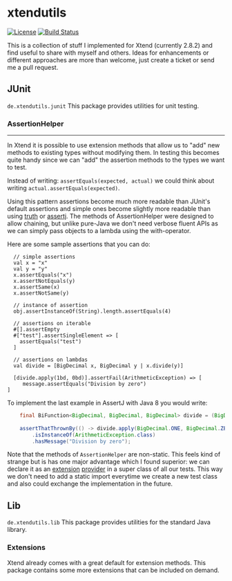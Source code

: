 xtendutils
==========

[![License](http://img.shields.io/badge/license-EPL-blue.svg?style=flat)](https://www.eclipse.org/legal/epl-v10.html)
[![Build Status](https://travis-ci.org/franzbecker/xtendutils.svg?branch=master)](https://travis-ci.org/franzbecker/xtendutils)

This is a collection of stuff I implemented for Xtend (currently 2.8.2) and find useful to share with myself and others.
Ideas for enhancements or different approaches are more than welcome, just create a ticket or send me a pull request.

## JUnit ##
`de.xtendutils.junit`
This package provides utilities for unit testing.

### AssertionHelper ###
-----------------------
In Xtend it is possible to use extension methods that allow us to "add" new methods to existing types without modifying them. 
In testing this becomes quite handy since we can "add" the assertion methods to the types we want to test.

Instead of writing: ```assertEquals(expected, actual)``` we could think about writing ```actual.assertEquals(expected)```.

Using this pattern assertions become much more readable than JUnit's default assertions and simple ones become slightly more readable than using [truth](http://google.github.io/truth) or [assertj](http://joel-costigliola.github.io/assertj/).
The methods of AssertionHelper were designed to allow chaining, but unlike pure-Java we don't need verbose fluent APIs as we can simply pass objects to a lambda using the with-operator.

Here are some sample assertions that you can do:

```xtend
  // simple assertions
  val x = "x"
  val y = "y"
  x.assertEquals("x")
  x.assertNotEquals(y)
  x.assertSame(x)
  x.assertNotSame(y)
	
  // instance of assertion
  obj.assertInstanceOf(String).length.assertEquals(4)
  
  // assertions on iterable
  #[].assertEmpty
  #["test"].assertSingleElement => [
	assertEquals("test")
  ]

  // assertions on lambdas
  val divide = [BigDecimal x, BigDecimal y | x.divide(y)]
  
  [divide.apply(1bd, 0bd)].assertFail(ArithmeticException) => [
     message.assertEquals("Division by zero")
]
```

To implement the last example in AssertJ with Java 8 you would write:
```java
	final BiFunction<BigDecimal, BigDecimal, BigDecimal> divide = (BigDecimal x, BigDecimal y) -> x.divide(y);
		
	assertThatThrownBy(() -> divide.apply(BigDecimal.ONE, BigDecimal.ZERO))
		.isInstanceOf(ArithmeticException.class)
		.hasMessage("Division by zero");
```

Note that the methods of `AssertionHelper` are non-static. This feels kind of strange but is has one major advantage which I found superior: we can declare it as an [extension](https://eclipse.org/xtend/documentation/202_xtend_classes_members.html#extension-methods) [provider](http://blog.efftinge.de/2013/06/xtends-extension-providers.html) in a super class of all our tests.
This way we don't need to add a static import everytime we create a new test class and also could exchange the implementation in the future.

## Lib ##
`de.xtendutils.lib`
This package provides utilities for the standard Java library.

### Extensions ###
Xtend already comes with a great default for extension methods. This package contains some more extensions that can be included on demand.
